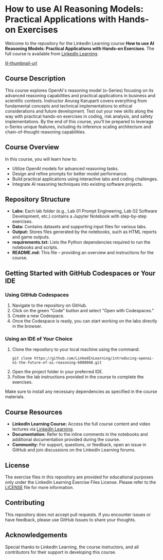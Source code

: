 # How to use AI Reasoning Models: Practical Applications with Hands-on Exercises

Welcome to the repository for the LinkedIn Learning course **How to use AI Reasoning Models: Practical Applications with Hands-on Exercises**. The full course is available from [LinkedIn Learning][lil-course-url].

[lil-thumbnail-url]

## Course Description

This course explores OpenAI's reasoning model (o-Series) focusing on its advanced reasoning capabilities and practical applications in business and scientific contexts. Instructor Anurag Karuparti covers everything from fundamental concepts and technical implementations to ethical considerations and future development. Test out your new skills along the way with practical hands-on exercises in coding, risk analysis, and safety implementations. By the end of this course, you’ll be prepared to leverage o-Series unique features, including its inference scaling architecture and chain-of-thought reasoning capabilities.

## Course Overview

In this course, you will learn how to:
- Utilize OpenAI models for advanced reasoning tasks.
- Design and refine prompts for better model performance.
- Build practical applications using interactive labs and coding challenges.
- Integrate AI reasoning techniques into existing software projects.

## Repository Structure

- **Labs:** Each lab folder (e.g., Lab 01 Prompt Engineering, Lab 02 Software Development, etc.) contains a Jupyter Notebook with step-by-step exercises.
- **Data:** Contains datasets and supporting input files for various labs.
- **Output:** Stores files generated by the notebooks, such as HTML reports and game outputs.
- **requirements.txt:** Lists the Python dependencies required to run the notebooks and scripts.
- **README.md:** This file – providing an overview and instructions for the course.


## Getting Started with GitHub Codespaces or Your IDE

### Using GitHub Codespaces
1. Navigate to the repository on GitHub.
2. Click on the green "Code" button and select "Open with Codespaces."
3. Create a new Codespace.
4. Once the Codespace is ready, you can start working on the labs directly in the browser.

### Using an IDE of Your Choice
1. Clone the repository to your local machine using the command:
   ```
   git clone https://github.com/LinkedInLearning/introducing-openai-o1-the-future-of-ai-reasoning-6008048.git
   ```
2. Open the project folder in your preferred IDE.
3. Follow the lab instructions provided in the course to complete the exercises.

Make sure to install any necessary dependencies as specified in the course materials.

## Course Resources

- **LinkedIn Learning Course:** Access the full course content and video lectures via [LinkedIn Learning][lil-course-url].
- **Documentation:** Refer to the inline comments in the notebooks and additional documentation provided during the course.
- **Community:** For support, questions, or feedback, open an issue in GitHub and join discussions on the LinkedIn Learning forums.

## License

The exercise files in this repository are provided for educational purposes only under the LinkedIn Learning Exercise Files License. Please refer to the [LICENSE](./LICENSE) file for more information.

## Contributing

This repository does not accept pull requests. If you encounter issues or have feedback, please use GitHub Issues to share your thoughts.

## Acknowledgements

Special thanks to LinkedIn Learning, the course instructors, and all contributors for their support in developing this course.

[0]: # (Replace these placeholder URLs with actual course URLs)


[lil-thumbnail-url]: https://media.licdn.com/dms/image/v2/D4E0DAQGd8JbUMQObVw/learning-public-crop_675_1200/B4EZYCm6a1HcAY-/0/1743800478076?e=2147483647&v=beta&t=YCfkQaAQyPGNkSBUcNm1QQa_F_kTkPHhEyKuqH27RF4
[lil-course-url]: https://www.linkedin.com/learning/how-to-use-ai-reasoning-models-practical-applications-with-hands-on-exercises

